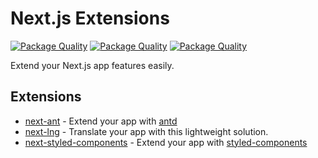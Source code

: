 # Next.js Extensions

[![Package Quality](https://npm.packagequality.com/badge/@mies-co%2Fnext-ant.png)](https://packagequality.com/#?package=@mies-co/next-ant) [![Package Quality](https://npm.packagequality.com/badge/@mies-co%2Fnext-lng.png)](https://packagequality.com/#?package=@mies-co/next-lng) [![Package Quality](https://npm.packagequality.com/badge/@mies-co%2Fnext-styled-components.png)](https://packagequality.com/#?package=@mies-co/next-styled-components)

Extend your Next.js app features easily.

## Extensions

- [next-ant](https://github.com/mies-co/next-extensions/tree/master/packages/next-ant) - Extend your app with [antd](https://github.com/ant-design/ant-design)
- [next-lng](https://github.com/mies-co/next-extensions/tree/master/packages/next-lng) - Translate your app with this lightweight solution.
- [next-styled-components](https://github.com/mies-co/next-extensions/tree/master/packages/next-styled-components) - Extend your app with [styled-components](https://styled-components.com)
